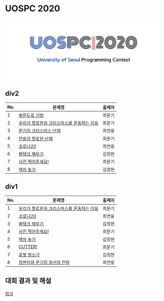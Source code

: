 # UOSPC 2020
![logo](./UOSPC2020_logo.png)

## div2

| No.  | 문제명                                | 출제자 |
| ---- | ------------------------------------- | ------ |
| 1    | [뽀문도로 기법](pomodoro/pomodoro_statement.md) | 최문기 |
| 2 | [우리가 할로윈과 크리스마스를 혼동하는 이유](confuse_pair/confuse_pair_statement.md) | 최문기 |
| 3    | [문기의 크리스마스 난제](x_mas/x_mas.md) | 최연웅 |
| 4    | [연웅의 할로윈 난제](where_we_meet/where_we_meet_statement.md) | 최문기 |
| 5    | [코로나20](covid_20/covid_20.md) | 최연웅 |
| 6    | [물탱크 채우기](water-tanks/water-tanks.md) | 김정현 |
| 7    | [사진 찍어주세요!](big_picture/big_picture_statement.md) | 최문기 |
| 8    | [액자 놓기](frame/frame.md) | 김정현 |

## div1

| No.  | 문제명                                | 출제자 |
| ---- | ------------------------------------- | ------ |
| 1 | [우리가 할로윈과 크리스마스를 혼동하는 이유](confuse_pair/confuse_pair_statement.md) | 최문기 |
| 2    | [코로나20](covid_20/covid_20.md) | 최연웅 |
| 3    | [물탱크 채우기](water-tanks/water-tanks.md) | 김정현 |
| 4    | [사진 찍어주세요!](big_picture/big_picture_statement.md) | 최문기 |
| 5    | [액자 놓기](frame/frame.md) | 김정현 |
| 6    | [CUTTER!](cut_leaf/cut_leaf_statement.md) | 최문기 |
| 7    | [로봇 청소기](robotic-vacuum/robotic-vacuum.md) | 김정현 |
| 8    | [정현이와 문기의 최선의 전략](best_strategy/best_strategy.md) | 최연웅 |

## 대회 결과 및 해설

[링크](../editorial/2020%20UOSPC%20후기%20및%20해설.pdf)
